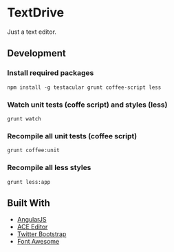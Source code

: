 # TextDrive

Just a text editor.

## Development

### Install required packages

    npm install -g testacular grunt coffee-script less

### Watch unit tests (coffe script) and styles (less)

    grunt watch

### Recompile all unit tests (coffee script)

    grunt coffee:unit

### Recompile all less styles

    grunt less:app


## Built With

- [AngularJS](http://angularjs.org/)
- [ACE Editor](http://ace.ajax.org/)
- [Twitter Bootstrap](http://twitter.github.com/bootstrap/)
- [Font Awesome](http://fortawesome.github.com/Font-Awesome/)
